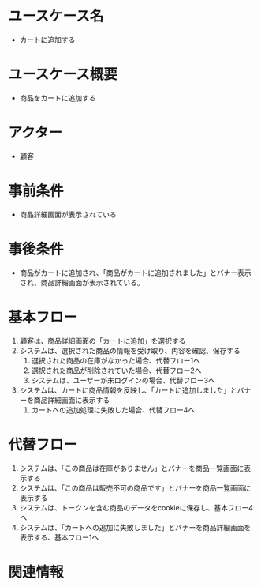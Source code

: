 # ユースケース名
- カートに追加する

# ユースケース概要
- 商品をカートに追加する

# アクター
- 顧客

# 事前条件
- 商品詳細画面が表示されている

# 事後条件
- 商品がカートに追加され、「商品がカートに追加されました」とバナー表示され、商品詳細画面が表示されている。

# 基本フロー
1. 顧客は、商品詳細画面の「カートに追加」を選択する
2. システムは、選択された商品の情報を受け取り、内容を確認、保存する
    1. 選択された商品の在庫がなかった場合、代替フロー1へ
    2. 選択された商品が削除されていた場合、代替フロー2へ
    3. システムは、ユーザーが未ログインの場合、代替フロー3へ
3. システムは、カートに商品情報を反映し、「カートに追加しました」とバナーを商品詳細画面に表示する
    1. カートへの追加処理に失敗した場合、代替フロー4へ

# 代替フロー
1. システムは、「この商品は在庫がありません」とバナーを商品一覧画面に表示する
2. システムは、「この商品は販売不可の商品です」とバナーを商品一覧画面に表示する
3. システムは、トークンを含む商品のデータをcookieに保存し、基本フロー4へ
4. システムは、「カートへの追加に失敗しました」とバナーを商品詳細画面を表示する、基本フロー1へ

# 関連情報